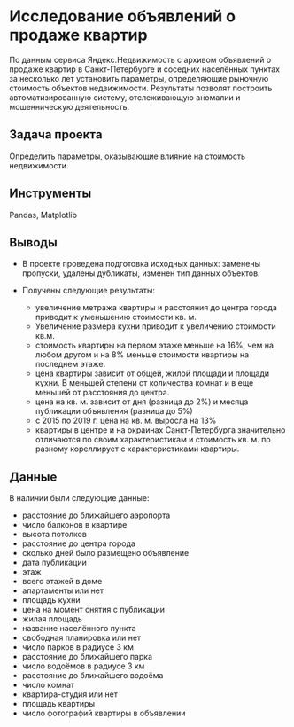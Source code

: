 # Исследование объявлений о продаже квартир

По данным сервиса Яндекс.Недвижимость с архивом объявлений о продаже квартир в Санкт-Петербурге и соседних населённых пунктах за несколько лет установить параметры, определяющие рыночную стоимость объектов недвижимости. Результаты позволят построить автоматизированную систему, отслеживающую аномалии и мошенническую деятельность.

## Задача проекта

Определить параметры, оказывающие влияние на стоимость недвижимости.

## Инструменты

Pandas, Matplotlib

## Выводы

* В проекте проведена подготовка исходных данных: заменены пропуски, удалены дубликаты, изменен тип данных объектов.

* Получены следующие результаты: 
    * увеличение метража квартиры и расстояния до центра города приводит к уменьшению стоимости кв. м. 
    * Увеличение размера кухни приводит к увеличению стоимости кв.м.
    * стоимость квартиры на первом этаже меньше на 16%, чем на любом другом и на 8% меньше стоимости квартиры на последнем этаже.
    * цена квартиры зависит от общей, жилой площади и площади кухни. В меньшей степени от количества комнат и в еще меньшей от расстояния до центра.
    * цена на кв. м. зависит от дня (разница до 2%) и месяца публикации объявления (разница до 5%)
    * с 2015 по 2019 г. цена на кв. м.  выросла на 13%
    * квартиры в центре и на окраинах Санкт-Петербурга значительно отличаются по своим характеристикам и стоимость кв. м. по разному кореллирует с характеристиками квартиры.

## Данные
В наличии были следующие данные:
* расстояние до ближайшего аэропорта
* число балконов в квартире
* высота потолков
* расстояние до центра города
* сколько дней было размещено объявление 
* дата публикации
* этаж
* всего этажей в доме
* апартаменты или нет 
* площадь кухни 
* цена на момент снятия с публикации
* жилая площадь 
* название населённого пункта
* свободная планировка или нет 
* число парков в радиусе 3 км
* расстояние до ближайшего парка
* число водоёмов в радиусе 3 км
* расстояние до ближайшего водоёма
* число комнат
* квартира-студия или нет
* площадь квартиры
* число фотографий квартиры в объявлении



